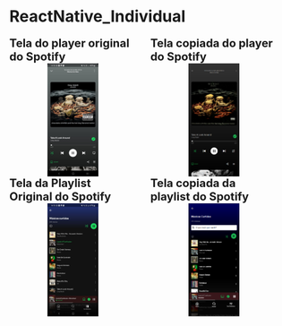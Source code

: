 # ReactNative_Individual

<div style="display: flex; flex-direction: row; align-items: center; width: 100%; float: left; margin-right: 5%;"> 
    <div style="display: flex; flex-direction: column; align-items: center; width: 45%; float: left; margin-right: 5%;">
        <span style="font-size: 20px; font-weight: bold;">Tela do player original do Spotify</span>
        <img src="./habilidades-equipamentos/assets/PlayerOriginal.jpg" alt="Player Original" width="40%" />
    </div>
    <div style="display: flex; flex-direction: column; align-items: center; width: 45%; float: left;">
        <span style="font-size: 20px; font-weight: bold;">Tela copiada do player do Spotify</span>
        <img src="./habilidades-equipamentos/assets/PlayerQueEuFiz.png" alt="Player Cópia" width="40%" />
    </div>
</div>

<div style="clear: both;"></div>

<div style="display: flex; flex-direction: row; align-items: center; width: 100%; float: left; margin-right: 5%;"> 
    <div style="display: flex; flex-direction: column; align-items: center; width: 45%; float: left; margin-right: 5%;">
        <span style="font-size: 20px; font-weight: bold;">Tela da Playlist Original do Spotify</span>
        <img src="./habilidades-equipamentos/assets/PlaylistOriginal.jpg" alt="Playlist Original" width="40%" />
    </div>
    <div style="display: flex; flex-direction: column; align-items: center; width: 45%; float: left;">
        <span style="font-size: 20px; font-weight: bold;">Tela copiada da playlist do Spotify</span>
        <img src="./habilidades-equipamentos/assets/PlaylistQueEuFiz.png" alt="Playlist Cópia" width="40%" />
    </div>
</div>
